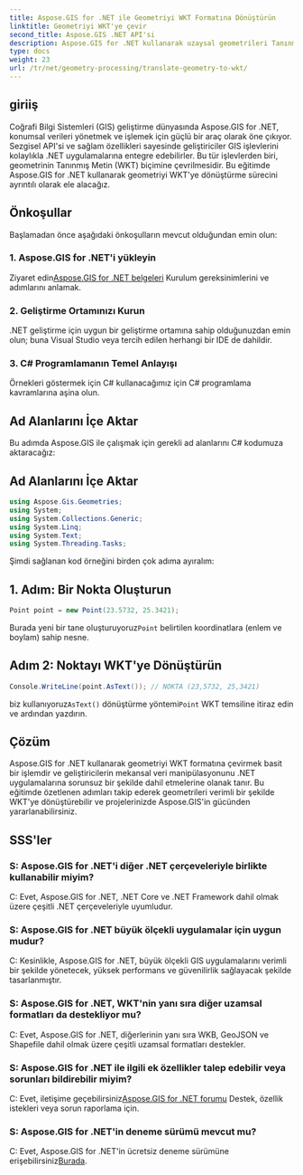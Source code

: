 ```yaml
---
title: Aspose.GIS for .NET ile Geometriyi WKT Formatına Dönüştürün
linktitle: Geometriyi WKT'ye çevir
second_title: Aspose.GIS .NET API'si
description: Aspose.GIS for .NET kullanarak uzaysal geometrileri Tanınmış Metin (WKT) formatına nasıl çevireceğinizi öğrenin. CBS geliştirme becerilerinizi geliştirin.
type: docs
weight: 23
url: /tr/net/geometry-processing/translate-geometry-to-wkt/
---
```

## giriiş
Coğrafi Bilgi Sistemleri (GIS) geliştirme dünyasında Aspose.GIS for .NET, konumsal verileri yönetmek ve işlemek için güçlü bir araç olarak öne çıkıyor. Sezgisel API'si ve sağlam özellikleri sayesinde geliştiriciler GIS işlevlerini kolaylıkla .NET uygulamalarına entegre edebilirler. Bu tür işlevlerden biri, geometrinin Tanınmış Metin (WKT) biçimine çevrilmesidir. Bu eğitimde Aspose.GIS for .NET kullanarak geometriyi WKT'ye dönüştürme sürecini ayrıntılı olarak ele alacağız.
## Önkoşullar
Başlamadan önce aşağıdaki önkoşulların mevcut olduğundan emin olun:
### 1. Aspose.GIS for .NET'i yükleyin
 Ziyaret edin[Aspose.GIS for .NET belgeleri](https://reference.aspose.com/gis/net/) Kurulum gereksinimlerini ve adımlarını anlamak.
### 2. Geliştirme Ortamınızı Kurun
.NET geliştirme için uygun bir geliştirme ortamına sahip olduğunuzdan emin olun; buna Visual Studio veya tercih edilen herhangi bir IDE de dahildir.
### 3. C# Programlamanın Temel Anlayışı
Örnekleri göstermek için C# kullanacağımız için C# programlama kavramlarına aşina olun.

## Ad Alanlarını İçe Aktar
Bu adımda Aspose.GIS ile çalışmak için gerekli ad alanlarını C# kodumuza aktaracağız:
## Ad Alanlarını İçe Aktar
```csharp
using Aspose.Gis.Geometries;
using System;
using System.Collections.Generic;
using System.Linq;
using System.Text;
using System.Threading.Tasks;
```

Şimdi sağlanan kod örneğini birden çok adıma ayıralım:
## 1. Adım: Bir Nokta Oluşturun
```csharp
Point point = new Point(23.5732, 25.3421);
```
 Burada yeni bir tane oluşturuyoruz`Point` belirtilen koordinatlara (enlem ve boylam) sahip nesne.
## Adım 2: Noktayı WKT'ye Dönüştürün
```csharp
Console.WriteLine(point.AsText()); // NOKTA (23,5732, 25,3421)
```
 biz kullanıyoruz`AsText()` dönüştürme yöntemi`Point` WKT temsiline itiraz edin ve ardından yazdırın.

## Çözüm
Aspose.GIS for .NET kullanarak geometriyi WKT formatına çevirmek basit bir işlemdir ve geliştiricilerin mekansal veri manipülasyonunu .NET uygulamalarına sorunsuz bir şekilde dahil etmelerine olanak tanır. Bu eğitimde özetlenen adımları takip ederek geometrileri verimli bir şekilde WKT'ye dönüştürebilir ve projelerinizde Aspose.GIS'in gücünden yararlanabilirsiniz.
## SSS'ler
### S: Aspose.GIS for .NET'i diğer .NET çerçeveleriyle birlikte kullanabilir miyim?
C: Evet, Aspose.GIS for .NET, .NET Core ve .NET Framework dahil olmak üzere çeşitli .NET çerçeveleriyle uyumludur.
### S: Aspose.GIS for .NET büyük ölçekli uygulamalar için uygun mudur?
C: Kesinlikle, Aspose.GIS for .NET, büyük ölçekli GIS uygulamalarını verimli bir şekilde yönetecek, yüksek performans ve güvenilirlik sağlayacak şekilde tasarlanmıştır.
### S: Aspose.GIS for .NET, WKT'nin yanı sıra diğer uzamsal formatları da destekliyor mu?
C: Evet, Aspose.GIS for .NET, diğerlerinin yanı sıra WKB, GeoJSON ve Shapefile dahil olmak üzere çeşitli uzamsal formatları destekler.
### S: Aspose.GIS for .NET ile ilgili ek özellikler talep edebilir veya sorunları bildirebilir miyim?
 C: Evet, iletişime geçebilirsiniz[Aspose.GIS for .NET forumu](https://forum.aspose.com/c/gis/33) Destek, özellik istekleri veya sorun raporlama için.
### S: Aspose.GIS for .NET'in deneme sürümü mevcut mu?
 C: Evet, Aspose.GIS for .NET'in ücretsiz deneme sürümüne erişebilirsiniz[Burada](https://releases.aspose.com/).